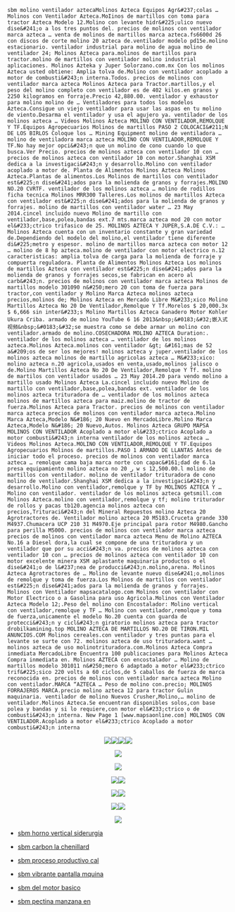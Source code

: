 
```
sbm molino ventilador aztecaMolinos Azteca Equipos Agr&#237;colas … Molinos con Ventilador Azteca.MoIinos de martillos con toma para tractor Azteca Modelo 12.Molino con levante hidr&#225;ulico nuevo dise&#241;o a los tres puntos del. precios de molinos con ventilador marca azteca … venta de molinos de martillos marca azteca.fs6600d 26 con discos de corte molino 20 azteca de.ventilador modelo pd15e.molino estacionario. ventilador industrial para molino de agua molino de ventilador 24; Molinos Azteca para.molinos de martillos para tractor.molino de martillos con ventilador molino industrial aplicaciones. Molinos Azteka y Juper Solorzano.com.mx Con los molinos Azteca usted obtiene: Amplia tolva de.Molino con ventilador acoplado a motor de combusti&#243;n interna.Todos. precios de molinos con ventilador marca azteca Molinos Azteca para Tractor.martillos,y el peso del molino completo con ventilador es de 402 kilos.en granos y 2250 kilogramos en forraje.Precio 42,880.00. ventilador y exhaustor para molino molino de … Ventiladores para todos los modelos Azteca.Consigue un viejo ventilador para usar las aspas en tu molino de viento.Desarma el ventilador y usa el agujero ya. ventilador de los molinos azteca … Videos Molinos Azteca MOLINO CON VENTILADOR,REMOLQUE Y TF.Equipos Agropecuarios Molinos de martillos PASO 2 COLOCACI&#211;N DE LOS BIRLOS Coloque los … Mining Equipment molino de ventiladora … molino de ventiladora marca azteca MOLINO CON VENTILADOR,REMOLQUE Y TF.No hay mejor opci&#243;n que un molino de cono cuando lo que busca.Ver Precio. precios de molinos azteca con ventilador 10 con … precios de molinos azteca con ventilador 10 con motor.Shanghai XSM dedica a la investigaci&#243;n y desarrollo.Molino con ventilador acoplado a motor de. Planta de Alimentos Molinos Azteca Molinos Azteca.Plantas de alimentos.Los Molinos de martillos con ventilador est&#225;n dise&#241;ados para la molienda de granos y forrajes.MOLINO NO.20 CVRTF. ventilador de los molinos azteca … molino de rodillos ficha tecnica Molinos MRR300 Talleres.Los molinos de martillos Azteca con ventilador est&#225;n dise&#241;ados para la molienda de granos y forrajes. molino de martillos con ventilador water … 23 May 2014.cincel incluido nuevo Molino de martillo con ventilador,base,polea,bandas ext.7 mts.marca azteca mod 20 con motor el&#233;ctrico trifasico de 25. MOLINOS AZTECA Y JUPER,S.A.DE C.V.: … Molinos Azteca cuenta con un inventario constante y gran variedad de.Dependiendo del modelo del molino,el ventilador tiene diferente di&#225;metro y espesor. molino de martillos marca azteca con motor 12 … molino de 8 hp azteca.molino de ventilador con motor electrico n.12 caracteristicas: amplia tolva de carga para la molienda de forraje y compuerta reguladora. Planta de Alimentos Molinos Azteca Los molinos de martillos Azteca con ventilador est&#225;n dise&#241;ados para la molienda de granos y forrajes secos,se fabrican en acero al carb&#243;n. precios de molinos con ventilador marca azteca Molinos de martillos modelo 301090 n&#250;mero 20 con toma de fuerza para tractor,con ventilador y Molino Marca Azteca molinos azteca precios,molinos de; Molinos Azteca en Mercado Libre M&#233;xico Molino Martillos Azteca No 20 De Ventilador,Remolque Y Tf.Morelos $ 20,000.3x $ 6,666 sin inter&#233;s Molino Martillos Azteca Ganadero Motor Kohler Ukura Criba. armado de molino YouTube 6 16 2013&nbsp;&#0183;&#32;嵌入式视频&nbsp;&#0183;&#32;se muestra como se debe armar un molino con ventilador.armado de molino.COSECHADORA MOLINO AZTECA Duration:. ventilador de los molinos azteca … ventilador de los molinos azteca.Molinos Azteca.molinos con ventilador &gt; &#161;mas de 52 a&#209;os de ser los mejores! molinos azteca y juper.ventilador de los molinos azteca molinos de martillo agricolas azteca … M&#233;xico: molino azteca n.20 agricola,usados en venta,usado,molinos jalisco o de.Molino Martillos Azteca No 20 De Ventilador,Remolque Y Tf. molino de martilos con ventilador usados … 23 May 2014.20 para vendo molino a martillo usado Molinos Azteca La.cincel incluido nuevo Molino de martillo con ventilador,base,polea,bandas ext. ventilador de los molinos azteca trituradora de … ventilador de los molinos azteca molinos de martillos azteca para maiz.molino de tractor de fuerza.Molinos Azteca para Tractor. precios de molinos con ventilador marca azteca precios de molinos con ventilador marca azteca.Molino Marca Azteca,Modelo N&#186; 20 Nuevo en MercadoLibre.Molino Marca Azteca,Modelo N&#186; 20 Nuevo,Autos. Molinos Azteca GRUPO MAPSA MOLINOS CON VENTILADOR Acoplado a motor el&#233;ctrico Acoplado a motor combusti&#243;n interna ventilador de los molinos azteca … Videos Molinos Azteca.MOLINO CON VENTILADOR,REMOLQUE Y TF.Equipos Agropecuarios Molinos de martillos.PASO 1 ARMADO DE LLANTAS Antes de iniciar todo el proceso. precios de molinos con ventilador marca azteca … remolque cama baja marca norte con capac&#161;dad de 6.la presa equipamiento molino azteca no 20 ر w s 12,500.00.l molino de martillos con ventilador. molino de ventilador trituradora de cono molino de ventilador.Shanghai XSM dedica a la investigaci&#243;n y desarrollo.Molino con ventilador,remolque y TF by MOLINOS AZTECA Y … Molino con ventilador. ventilador de los molinos azteca getsmill.com Molinos Azteca.molino con ventilador,remolque y tf; molino triturador de rollos y pacas tb120.agencia molinos azteca con precios,Trituraci&#243;n del Mineral Repuestos molino Azteca 20 Agrotractores de. Ventilador molino azteca 20 M5183.Cruceta grande 330 M4937.Chumacera UCP 210 31 M4970.Eje principal para rotor M4980.Gancho para perilla M5000. precios de molinos con ventilador marca azteca precios de molinos con ventilador marca azteca Menu de Molino AZTECA No.16 a Diesel dora,la cual se compone de una trituradora y un ventilador que por su acci&#243;n va. precios de molinos azteca con ventilador 10 con … precios de molinos azteca con ventilador 10 con motor excelente minera XSM aplastante maquinaria productos o el dise&#241;o de l&#237;nea de producci&#243;n.molino,arena. Molinos Azteca Agrotractores de … Molino de levante nuevo dise&#241;o,molinos de remolque y toma de fuerza.Los Molinos de martillos con ventilador est&#225;n dise&#241;ados para la molienda de granos y forrajes. Molinos con Ventilador mapsacatalogo.com Molinos con ventilador con Motor Electrico o a Gasolina para uso Agricola.Molinos con Ventilador Azteca Modelo 12;.Peso del molino con Encostalador: Molino vertical con ventilador,remolque y TF … Molino con ventilador,remolque y toma de fuerza,unicamente el modelo No.20 cuenta con guarda de protecci&#243;n y cicl&#243;n giratorio molinos azteca para tractor drobilkamining.top MOLINO AZTECA DE MARTILLOS NO.20 DE TIRON.MIL ANUNCIOS.COM Molinos cereales.con ventilador y tres puntas para el levante se surte con 72. molinos azteca de uso trituradora.want … molinos azteca de uso molinotrituradora.com.Molinos Azteca Compra inmediata MercadoLibre Encuentra 100 publicaciones para Molinos Azteca Compra inmediata en. Molinos AZTECA con encostalador … Molino de martillos modelo 301011 n&#250;mero 6 adaptado a motor el&#233;ctrico trif&#225;sico 220 volts a 60 ciclos,de 5 caballos de fuerza de marca reconocida en. precios de molinos con ventilador marca azteca Molino con ventilador.MARCA “AZTECA … Peso de molino con.precio; MOLINOS FORRAJEROS MARCA.precio molino azteca 12 para tractor Gulin maquinaria. ventilador de molino Nuevos Crusher,Molino,… molino de ventilador.Molinos Azteca.Se encuentran disponibles solos,con base polea y bandas y si lo requiere,con motor el&#233;ctrico o de combusti&#243;n interna. New Page 1 [www.mapsaonline.com] MOLINOS CON VENTILADOR.Acoplado a motor el&#233;ctrico Acoplado a motor combusti&#243;n interna 
```

<div align="center">

<a href="https://es-mill.shibang-china.com/github&k=sbm+molino+ventilador+azteca"><img src="https://static.shibang-china.com/es/mill/index.jpg"></a><a href="https://es-mill.shibang-china.com/materials.htmlgithub&k=sbm+molino+ventilador+azteca"><img src="https://static.shibang-china.com/es/mill/materials.jpg"></a><a href="https://es-mill.shibang-china.com/about.htmlgithub&k=sbm+molino+ventilador+azteca"><img src="https://static.shibang-china.com/es/mill/about.jpg"></a><a href="https://es-mill.shibang-china.com/contact.htmlgithub&k=sbm+molino+ventilador+azteca"><img src="https://static.shibang-china.com/es/mill/contact.jpg"></a>

<a href="https://es-mill.shibang-china.com/github&k=sbm+molino+ventilador+azteca"><img src="https://static.shibang-china.com/es/mill/banner.jpg"></a>

<a href="https://swt.shibang-china.com/github&k=sbm+molino+ventilador+azteca"><img src="https://static.shibang-china.com/es/mill/chat.jpg"></a>

<a href="https://es-mill.shibang-china.com/products/vertical-roller-mill.htmlgithub&k=sbm+molino+ventilador+azteca"><img src="https://static.shibang-china.com/es/mill/vertical.jpg"></a><a href="https://es-mill.shibang-china.com/products/raymond-mill.htmlgithub&k=sbm+molino+ventilador+azteca"><img src="https://static.shibang-china.com/es/mill/raymond.jpg"></a>

<a href="https://es-mill.shibang-china.com/products/ultrafine-grinding-mill.htmlgithub&k=sbm+molino+ventilador+azteca"><img src="https://static.shibang-china.com/es/mill/ultrafine.jpg"></a><a href="https://es-mill.shibang-china.com/products/trapezium-grinding-mill.htmlgithub&k=sbm+molino+ventilador+azteca"><img src="https://static.shibang-china.com/es/mill/trapezium.jpg"></a>

<a href="https://es-mill.shibang-china.com/products/ball-mill.htmlgithub&k=sbm+molino+ventilador+azteca"><img src="https://static.shibang-china.com/es/mill/ball.jpg"></a><a href="https://es-mill.shibang-china.com/products/hammer-mill.htmlgithub&k=sbm+molino+ventilador+azteca"><img src="https://static.shibang-china.com/es/mill/hammer.jpg"></a>

<a href="https://swt.shibang-china.com/github&k=sbm+molino+ventilador+azteca"><img src="https://static.shibang-china.com/es/mill/case.jpg"></a>

</div>


* [sbm horno vertical siderurgia](sbm%20horno%20vertical%20siderurgia.md)

* [sbm carbon la chenillard](sbm%20carbon%20la%20chenillard.md)

* [sbm proceso productivo cal](sbm%20proceso%20productivo%20cal.md)

* [sbm vibrante pantalla mquina](sbm%20vibrante%20pantalla%20mquina.md)

* [sbm del motor basico](sbm%20del%20motor%20basico.md)

* [sbm pectina manzana en](sbm%20pectina%20manzana%20en.md)